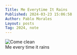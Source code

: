 ```yaml
---
Title: Me Everytime It Rains
Published: 2024-03-23 15:06:58
Author: Pablo Morales
Layout: posts
Tag: 2024, note
---
```

<div class="measure db center f5 f4-ns lh-copy">
   <img class="db w-100 mt4 mt5-ns" src="https://static.lifeofpablo.com/media/images/notes/come-clean-hilary-duff.jpg" alt="Come clean">
   <div markdown="1">
   Me every time it rains
    </div>
</div>
